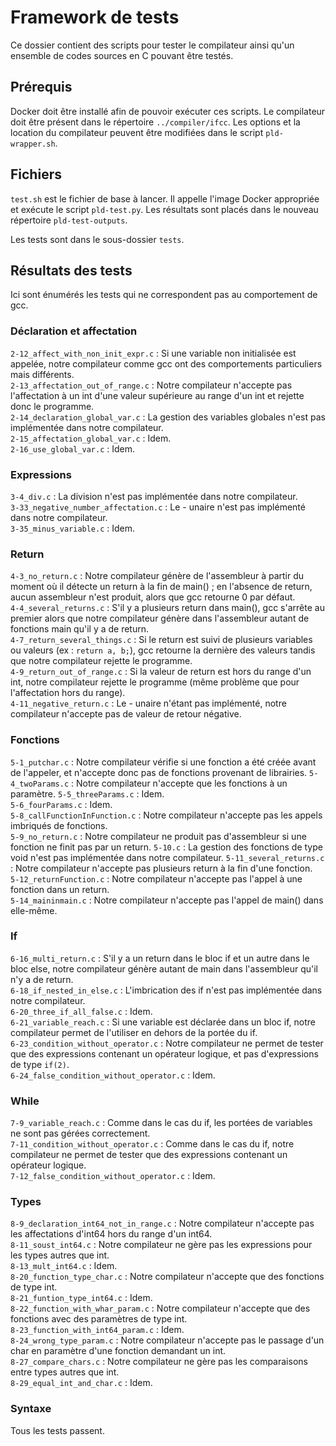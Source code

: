 # Framework de tests

Ce dossier contient des scripts pour tester le compilateur ainsi qu'un ensemble de codes sources en C pouvant être testés.

## Prérequis

Docker doit être installé afin de pouvoir exécuter ces scripts. Le compilateur doit être présent dans le répertoire `../compiler/ifcc`. Les options et la location du compilateur peuvent être modifiées dans le script `pld-wrapper.sh`.

## Fichiers

`test.sh` est le fichier de base à lancer. Il appelle l'image Docker appropriée et exécute le script `pld-test.py`. Les résultats sont placés dans le nouveau répertoire `pld-test-outputs`.

Les tests sont dans le sous-dossier `tests`.

## Résultats des tests

Ici sont énumérés les tests qui ne correspondent pas au comportement de gcc.
### Déclaration et affectation

`2-12_affect_with_non_init_expr.c` : Si une variable non initialisée est appelée, notre compilateur comme gcc ont des comportements particuliers mais différents.   
`2-13_affectation_out_of_range.c` : Notre compilateur n'accepte pas l'affectation à un int d'une valeur supérieure au range d'un int et rejette donc le programme.   
`2-14_declaration_global_var.c` : La gestion des variables globales n'est pas implémentée dans notre compilateur.   
`2-15_affectation_global_var.c` : Idem.   
`2-16_use_global_var.c` : Idem.   

### Expressions

`3-4_div.c` : La division n'est pas implémentée dans notre compilateur.   
`3-33_negative_number_affectation.c` : Le - unaire n'est pas implémenté dans notre compilateur.   
`3-35_minus_variable.c` : Idem.   

### Return

`4-3_no_return.c` : Notre compilateur génère de l'assembleur à partir du moment où il détecte un return à la fin de main() ; en l'absence de return, aucun assembleur n'est produit, alors que gcc retourne 0 par défaut.   
`4-4_several_returns.c` : S'il y a plusieurs return dans main(), gcc s'arrête au premier alors que notre compilateur génère dans l'assembleur autant de fonctions main qu'il y a de return.   
`4-7_return_several_things.c` : Si le return est suivi de plusieurs variables ou valeurs (ex : `return a, b;`), gcc retourne la dernière des valeurs tandis que notre compilateur rejette le programme.   
`4-9_return_out_of_range.c` : Si la valeur de return est hors du range d'un int, notre compilateur rejette le programme (même problème que pour l'affectation hors du range).   
`4-11_negative_return.c` : Le - unaire n'étant pas implémenté, notre compilateur n'accepte pas de valeur de retour négative.   

### Fonctions

`5-1_putchar.c` : Notre compilateur vérifie si une fonction a été créée avant de l'appeler, et n'accepte donc pas de fonctions provenant de librairies.
`5-4_twoParams.c` : Notre compilateur n'accepte que les fonctions à un paramètre. 
`5-5_threeParams.c` : Idem.  
`5-6_fourParams.c` : Idem.   
`5-8_callFunctionInFunction.c` : Notre compilateur n'accepte pas les appels imbriqués de fonctions.   
`5-9_no_return.c` : Notre compilateur ne produit pas d'assembleur si une fonction ne finit pas par un return.
`5-10.c` : La gestion des fonctions de type void n'est pas implémentée dans notre compilateur.
`5-11_several_returns.c` : Notre compilateur n'accepte pas plusieurs return à la fin d'une fonction.   
`5-12_returnFunction.c` : Notre compilateur n'accepte pas l'appel à une fonction dans un return.   
`5-14_maininmain.c` : Notre compilateur n'accepte pas l'appel de main() dans elle-même.   

### If

`6-16_multi_return.c` : S'il y a un return dans le bloc if et un autre dans le bloc else, notre compilateur génère autant de main dans l'assembleur qu'il n'y a de return.   
`6-18_if_nested_in_else.c` : L'imbrication des if n'est pas implémentée dans notre compilateur.   
`6-20_three_if_all_false.c` : Idem.   
`6-21_variable_reach.c` : Si une variable est déclarée dans un bloc if, notre compilateur permet de l'utiliser en dehors de la portée du if.   
`6-23_condition_without_operator.c` : Notre compilateur ne permet de tester que des expressions contenant un opérateur logique, et pas d'expressions de type `if(2)`.   
`6-24_false_condition_without_operator.c` : Idem.   

### While

`7-9_variable_reach.c` : Comme dans le cas du if, les portées de variables ne sont pas gérées correctement.   
`7-11_condition_without_operator.c` : Comme dans le cas du if, notre compilateur ne permet de tester que des expressions contenant un opérateur logique.   
`7-12_false_condition_without_operator.c` : Idem.   

### Types

`8-9_declaration_int64_not_in_range.c` : Notre compilateur n'accepte pas les affectations d'int64 hors du range d'un int64.   
`8-11_soust_int64.c` : Notre compilateur ne gère pas les expressions pour les types autres que int.   
`8-13_mult_int64.c` : Idem.   
`8-20_function_type_char.c` : Notre compilateur n'accepte que des fonctions de type int.   
`8-21_funtion_type_int64.c` : Idem.   
`8-22_function_with_whar_param.c` : Notre compilateur n'accepte que des fonctions avec des paramètres de type int.   
`8-23_function_with_int64_param.c` : Idem.   
`8-24_wrong_type_param.c` : Notre compilateur n'accepte pas le passage d'un char en paramètre d'une fonction demandant un int.   
`8-27_compare_chars.c` : Notre compilateur ne gère pas les comparaisons entre types autres que int.   
`8-29_equal_int_and_char.c` : Idem.   

### Syntaxe

Tous les tests passent.   